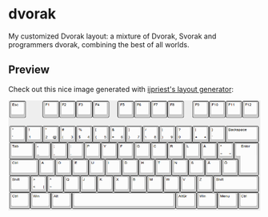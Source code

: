 dvorak
======

My customized Dvorak layout: a mixture of Dvorak, Svorak and programmers dvorak, combining the best of all worlds.


Preview
-------

Check out this nice image generated with [ijpriest's layout generator](https://github.com/ijprest/keyboard-layout-editor):

[![Preview](https://github.com/rootmos/dvorak/blob/master/preview.png)](http://www.keyboard-layout-editor.com/#/layouts/00a94dd7550ff6778a8596e6948b23ca)
